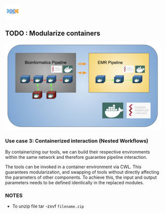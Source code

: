 [![logo](../generate_flowchart/flowChartImages/GerberLogo.w100.png)](../README.md)

## TODO : Modularize containers

![alt text](../generate_flowchart/flowChartImages/modular_containers.png)

### Use case 3: Containerized interaction (Nested Workflows)
By containerizing our tools, we can build their respective environments within the same network and therefore guarantee pipeline interaction.

The tools can be invoked in a container environment via CWL. This guarantees modularization, and swapping of tools without directly affecting the parameters of other components. To achieve this, the input and output parameters needs to be defined identically in the replaced modules.

### NOTES
* To unzip file tar -zxvf `filename.zip`
